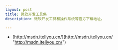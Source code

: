 ```yaml
---
layout: post
title: 微软开发工具集
description: 微软开发工具和操作系统等官方下载地址。

---
```



- [http://msdn.itellyou.cn/](http://msdn.itellyou.cn/ "http://msdn.itellyou.cn/")
